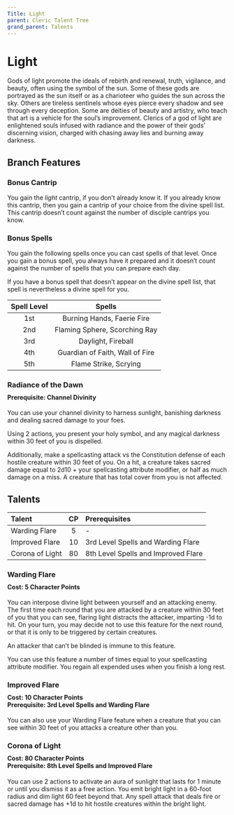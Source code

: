 ```yaml
---
Title: Light
parent: Cleric Talent Tree
grand_parent: Talents
---
```

 
# Light
Gods of light promote the ideals of rebirth and renewal, truth, vigilance, and beauty, often using the symbol of the sun. Some of these gods are portrayed as the sun itself or as a charioteer who guides the sun across the sky. Others are tireless sentinels whose eyes pierce every shadow and see through every deception. Some are deities of beauty and artistry, who teach that art is a vehicle for the soul’s improvement. Clerics of a god of light are enlightened souls infused with radiance and the power of their gods’ discerning vision, charged with chasing away lies and burning away darkness.

## Branch Features
 
### Bonus Cantrip
You gain the *light* cantrip, if you don’t already know it. If you already know this cantrip, then you gain a cantrip of your choice from the divine spell list. This cantrip doesn’t count against the number of disciple cantrips you know.

### Bonus Spells
You gain the following spells once you can cast spells of that level. Once you gain a bonus spell, you always have it prepared and it doesn’t count against the number of spells that you can prepare each day.
 
If you have a bonus spell that doesn’t appear on the divine spell list, that spell is nevertheless a divine spell for you.
 
| Spell Level | Spells |
|:-----------:|:------:|
| 1st | Burning Hands, Faerie Fire |
| 2nd | Flaming Sphere, Scorching Ray | 
| 3rd | Daylight, Fireball | 
| 4th | Guardian of Faith, Wall of Fire | 
| 5th | Flame Strike, Scrying | 

### Radiance of the Dawn

<div style="margin-top:-10px;"></div>
 
#### **Prerequisite:** Channel Divinity
You can use your channel divinity to harness sunlight, banishing darkness and dealing sacred damage to your foes. 

Using 2 actions, you present your holy symbol, and any magical darkness within 30 feet of you is dispelled. 

Additionally, make a spellcasting attack vs the Constitution defense of each hostile creature within 30 feet of you. On a hit, a creature takes sacred damage equal to 2d10 + your spellcasting attribute modifier, or half as much damage on a miss. A creature that has total cover from you is not affected.

## Talents
 
| Talent | CP | Prerequisites |
|:-------|:--:|:--------------|
| Warding Flare   | 5  | - |  
| Improved Flare  | 10 | 3rd Level Spells and Warding Flare |  
| Corona of Light | 80 | 8th Level Spells and Improved Flare |  

### Warding Flare
 
<div style="margin-top:-10px;"></div>
 
#### **Cost:** 5 Character Points<br>
You can interpose divine light between yourself and an attacking enemy. The first time each round that you are attacked by a creature within 30 feet of you that you can see, flaring light distracts the attacker, imparting -1d to hit. On your turn, you may decide not to use this feature for the next round, or that it is only to be triggered by certain creatures.

An attacker that can’t be blinded is immune to this feature.

You can use this feature a number of times equal to your spellcasting attribute modifier. You regain all expended uses when you finish a long rest.

### Improved Flare
 
<div style="margin-top:-10px;"></div>
 
#### **Cost:** 10 Character Points<br>**Prerequisite:** 3rd Level Spells and Warding Flare
You can also use your Warding Flare feature when a creature that you can see within 30 feet of you attacks a creature other than you.

### Corona of Light  
 
<div style="margin-top:-10px;"></div>
 
#### **Cost:** 80 Character Points<br>**Prerequisite:** 8th Level Spells and Improved Flare
You can use 2 actions to activate an aura of sunlight that lasts for 1 minute or until you dismiss it as a free action. You emit bright light in a 60-foot radius and dim light 60 feet beyond that. Any spell attack that deals fire or sacred damage has +1d to hit hostile creatures within the bright light.
